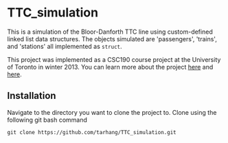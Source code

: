 # TTC_simulation
This is a simulation of the Bloor-Danforth TTC line using custom-defined linked list data structures. The objects simulated are 'passengers', 'trains', and 'stations' all implemented as `struct`.

This project was implemented as a CSC190 course project at the University of Toronto in winter 2013. You can learn more about the project [here](http://www.cs.toronto.edu/~patitsas/cs190/lab3.html) and [here](http://www.cs.toronto.edu/~patitsas/cs190/lab4.html). 

## Installation
Navigate to the directory you want to clone the project to. Clone using the following git bash command
```
git clone https://github.com/tarhang/TTC_simulation.git
```
